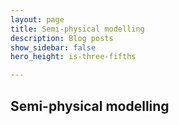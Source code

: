 ```yaml
---
layout: page
title: Semi-physical modelling
description: Blog posts
show_sidebar: false
hero_height: is-three-fifths

---
```


## Semi-physical modelling

